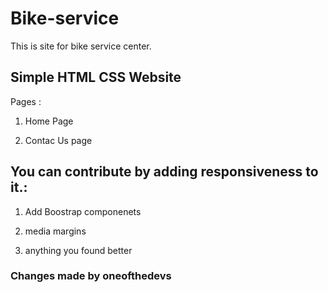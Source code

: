 # Bike-service

This is site for bike service center.

## Simple HTML CSS Website

Pages :

1. Home Page

2. Contac Us page

## You can contribute by adding responsiveness to it.:

1. Add Boostrap componenets

2. media margins

3. anything you found better

### Changes made by oneofthedevs
